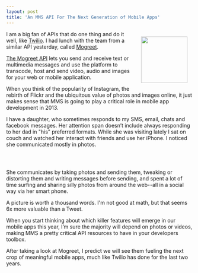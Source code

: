 ```yaml
---
layout: post
title: 'An MMS API For The Next Generation of Mobile Apps'
---
```

<p><a href="https://developer.mogreet.com/" target="_blank"><img style="padding: 15px;" src="https://s3.amazonaws.com/kinlane-productions/api-evangelist/mogreet/mogreet-logo.jpg" alt="" width="125" align="right" /></a></p>
<p>I am a big fan of APIs that do one thing and do it well, like <a href="http://www.twilio.com/">Twilio</a>.  I had lunch with the team from a similar API yesterday, called <a title="Mogreet" href="https://developer.mogreet.com/">Mogreet</a>.</p>
<p><a title="Mogree API" href="https://developer.mogreet.com/">The Mogreet API</a> lets you send and receive text or multimedia messages and use the platform to transcode, host and send video, audio and images for your web or mobile application.</p>
<p>When you think of the popularity of Instagram, the rebirth of Flickr and the ubiquitous value of photos and images online, it just makes sense that MMS is going to play a critical role in mobile app development in 2013.</p>
<p>I have a daughter, who sometimes responds to my SMS, email, chats and facebook messages.  Her attention span doesn&rsquo;t include always responding to her dad in "his" preferred formats. While she was visiting lately I sat on couch and watched her interact with friends and use her iPhone.   I noticed she communicated mostly in photos.</p>
<p><a href="https://developer.mogreet.com/" target="_blank"><img style="padding: 15px; display: block; margin-left: auto; margin-right: auto;" src="https://s3.amazonaws.com/kinlane-productions/api-evangelist/mogreet/mogreet-api-mms.png" alt="" /></a></p>
<p>She communicates by taking photos and sending them, tweaking or distorting them and writing messages before sending, and spent a lot of time surfing and sharing silly photos from around the web--all in a social way via her smart phone.</p>
<p>A picture is worth a thousand words.  I'm not good at math, but that seems 6x more valuable than a Tweet.</p>
<p>When you start thinking about which killer features will emerge in our mobile apps this year, I&rsquo;m sure the majority will depend on photos or videos, making MMS a pretty critical API resources to have in your developers toolbox.</p>
<p>After taking a look at Mogreet, I predict we will see them fueling the next crop of meaningful mobile apps, much like Twilio has done for the last two years.</p>